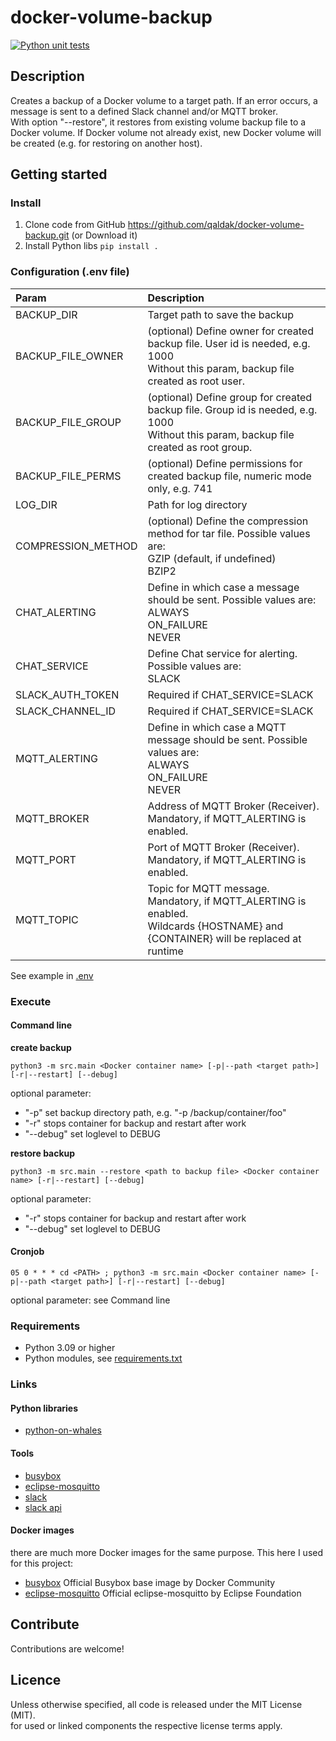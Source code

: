 # docker-volume-backup

[![Python unit tests](https://github.com/qaldak/docker-volume-backup/actions/workflows/python-tests.yml/badge.svg)](https://github.com/qaldak/docker-volume-backup/actions/workflows/python-tests.yml)

## Description

Creates a backup of a Docker volume to a target path.
If an error occurs, a message is sent to a defined Slack channel and/or MQTT broker. </br>
With option "--restore", it restores from existing volume backup file to a Docker volume. If Docker volume not already
exist, new Docker volume will be created (e.g. for restoring on another host).

## Getting started

### Install

1. Clone code from GitHub https://github.com/qaldak/docker-volume-backup.git (or Download it)
2. Install Python libs `pip install .`

### Configuration (.env file)

| Param              | Description                                                                                                                                |
|:-------------------|:-------------------------------------------------------------------------------------------------------------------------------------------|
| BACKUP_DIR         | Target path to save the backup                                                                                                             |      
| BACKUP_FILE_OWNER  | (optional) Define owner for created backup file. User id is needed, e.g. 1000 <br> Without this param, backup file created as root user.   |
| BACKUP_FILE_GROUP  | (optional) Define group for created backup file. Group id is needed, e.g. 1000 <br> Without this param, backup file created as root group. |
| BACKUP_FILE_PERMS  | (optional) Define permissions for created backup file, numeric mode only, e.g. 741                                                         |
| LOG_DIR            | Path for log directory                                                                                                                     |
| COMPRESSION_METHOD | (optional) Define the compression method for tar file. Possible values are: <br> GZIP (default, if undefined) <br> BZIP2                   |
| CHAT_ALERTING      | Define in which case a message should be sent. Possible values are: <br> ALWAYS <br> ON_FAILURE <br> NEVER                                 |
| CHAT_SERVICE       | Define Chat service for alerting. Possible values are: <br> SLACK                                                                          |
| SLACK_AUTH_TOKEN   | Required if CHAT_SERVICE=SLACK                                                                                                             |
| SLACK_CHANNEL_ID   | Required if CHAT_SERVICE=SLACK                                                                                                             |
| MQTT_ALERTING      | Define in which case a MQTT message should be sent. Possible values are: <br> ALWAYS <br> ON_FAILURE <br> NEVER                            |
| MQTT_BROKER        | Address of MQTT Broker (Receiver). Mandatory, if MQTT_ALERTING is enabled.                                                                 |
| MQTT_PORT          | Port of MQTT Broker (Receiver). Mandatory, if MQTT_ALERTING is enabled.                                                                    |
| MQTT_TOPIC         | Topic for MQTT message. Mandatory, if MQTT_ALERTING is enabled. <br> Wildcards {HOSTNAME} and {CONTAINER} will be replaced at runtime      |

See example in [.env](.env)

### Execute

#### Command line

__create backup__

`python3 -m src.main <Docker container name> [-p|--path <target path>] [-r|--restart] [--debug]`

optional parameter:

* "-p" set backup directory path, e.g. "-p /backup/container/foo"
* "-r" stops container for backup and restart after work
* "--debug" set loglevel to DEBUG

__restore backup__

`python3 -m src.main --restore <path to backup file> <Docker container name> [-r|--restart] [--debug]`

optional parameter:

* "-r" stops container for backup and restart after work
* "--debug" set loglevel to DEBUG

#### Cronjob

`05 0 * * * cd <PATH> ; python3 -m src.main <Docker container name> [-p|--path <target path>] [-r|--restart] [--debug]`

optional parameter: see Command line

### Requirements

* Python 3.09 or higher
* Python modules, see [requirements.txt](requirements.txt)

### Links

#### Python libraries

* [python-on-whales](https://github.com/gabrieldemarmiesse/python-on-whales)

#### Tools

* [busybox](https://busybox.net/)
* [eclipse-mosquitto](https://mosquitto.org/)
* [slack](https://slack.com)
* [slack api](https://slack.dev)

#### Docker images

there are much more Docker images for the same purpose. This here I used for this project:<br>

* [busybox](https://hub.docker.com/_/busybox) Official Busybox base image by Docker Community
* [eclipse-mosquitto](https://hub.docker.com/_/eclipse-mosquitto) Official eclipse-mosquitto by Eclipse Foundation

## Contribute

Contributions are welcome!

## Licence

Unless otherwise specified, all code is released under the MIT License (MIT).<br>
for used or linked components the respective license terms apply.

